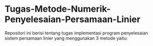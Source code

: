 # Tugas-Metode-Numerik-Penyelesaian-Persamaan-Linier
Repositori ini berisi tentang tugas implementasi program penyelesaian sistem persamaan linier yang menggunakan 3 metode yaitu:
